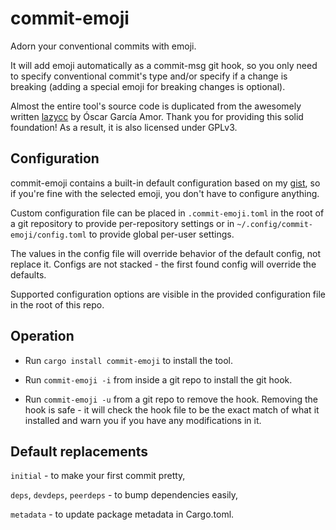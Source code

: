 # commit-emoji

Adorn your conventional commits with emoji.

It will add emoji automatically as a commit-msg git hook, so you only need to specify conventional commit's type and/or specify if a change is breaking (adding a special emoji for breaking changes is optional).

Almost the entire tool's source code is duplicated from the awesomely written [lazycc](https://gitlab.com/ogarcia/lazycc) by Óscar García Amor. Thank you for providing this solid foundation! As a result, it is also licensed under GPLv3.

## Configuration

commit-emoji contains a built-in default configuration based on my [gist](https://gist.github.com/berkus/5ce2cdf5dd74909bcd4faf6cb7d0ae18), so if you're fine with the selected emoji, you don't have to configure anything.

Custom configuration file can be placed in `.commit-emoji.toml` in the root of a git repository to provide
per-repository settings or in `~/.config/commit-emoji/config.toml` to provide global per-user settings.

The values in the config file will override behavior of the default config, not replace it. Configs are not stacked - the first found config will override the defaults.

Supported configuration options are visible in the provided configuration file in the root of this repo.

## Operation

* Run `cargo install commit-emoji` to install the tool.

* Run `commit-emoji -i` from inside a git repo to install the git hook.

* Run `commit-emoji -u` from a git repo to remove the hook. Removing the hook is safe - it will check the hook file to be the exact match of what it installed and warn you if you have any modifications in it.

## Default replacements

`initial` - to make your first commit pretty,

`deps`, `devdeps`, `peerdeps` - to bump dependencies easily,

`metadata` - to update package metadata in Cargo.toml.
